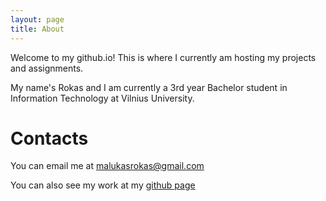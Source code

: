 ```yaml
---
layout: page
title: About
---
```


<p class="message">
  Welcome to my github.io! This is where I currently am hosting my projects and assignments.
</p>

My name's Rokas and I am currently a 3rd year Bachelor student in Information Technology at Vilnius University.

# Contacts

You can email me at malukasrokas@gmail.com

You can also see my work at my [github page](https://github.com/malukasrokas/)

